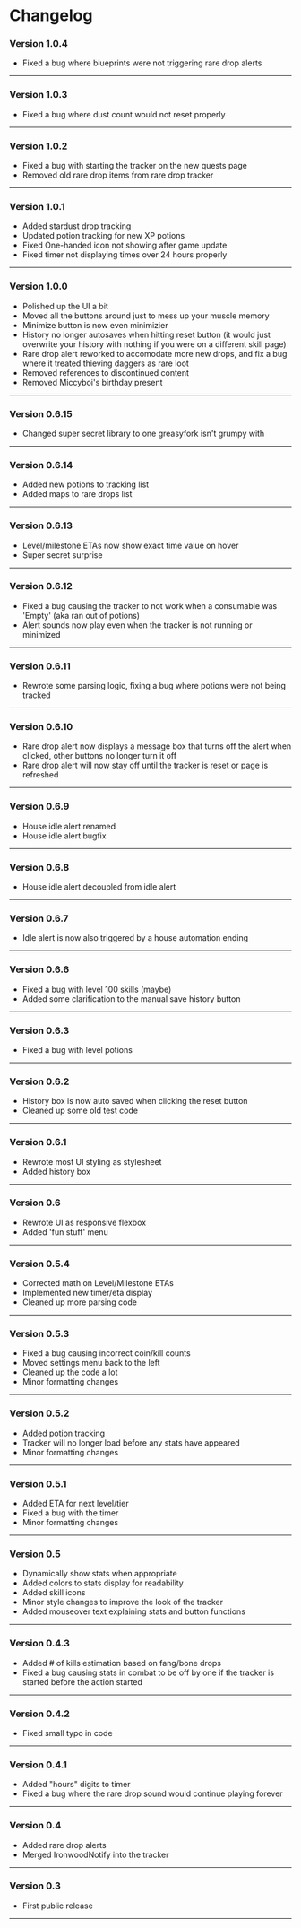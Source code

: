 # Changelog

### Version 1.0.4
- Fixed a bug where blueprints were not triggering rare drop alerts
---


### Version 1.0.3
- Fixed a bug where dust count would not reset properly
---

### Version 1.0.2
- Fixed a bug with starting the tracker on the new quests page
- Removed old rare drop items from rare drop tracker
---

### Version 1.0.1
- Added stardust drop tracking
- Updated potion tracking for new XP potions
- Fixed One-handed icon not showing after game update
- Fixed timer not displaying times over 24 hours properly
---

### Version 1.0.0
- Polished up the UI a bit
- Moved all the buttons around just to mess up your muscle memory
- Minimize button is now even minimizier
- History no longer autosaves when hitting reset button (it would just overwrite your history with nothing if you were on a different skill page)
- Rare drop alert reworked to accomodate more new drops, and fix a bug where it treated thieving daggers as rare loot
- Removed references to discontinued content
- Removed Miccyboi's birthday present
---

### Version 0.6.15
- Changed super secret library to one greasyfork isn't grumpy with
---

### Version 0.6.14
- Added new potions to tracking list
- Added maps to rare drops list
---

### Version 0.6.13
- Level/milestone ETAs now show exact time value on hover
- Super secret surprise
---

### Version 0.6.12
- Fixed a bug causing the tracker to not work when a consumable was 'Empty' (aka ran out of potions)
- Alert sounds now play even when the tracker is not running or minimized
---

### Version 0.6.11
- Rewrote some parsing logic, fixing a bug where potions were not being tracked
---

### Version 0.6.10
- Rare drop alert now displays a message box that turns off the alert when clicked, other buttons no longer turn it off
- Rare drop alert will now stay off until the tracker is reset or page is refreshed
---

### Version 0.6.9
- House idle alert renamed
- House idle alert bugfix
---

### Version 0.6.8
- House idle alert decoupled from idle alert
---

### Version 0.6.7
- Idle alert is now also triggered by a house automation ending
---

### Version 0.6.6
- Fixed a bug with level 100 skills (maybe)
- Added some clarification to the manual save history button
---

### Version 0.6.3
- Fixed a bug with level potions
---

### Version 0.6.2
- History box is now auto saved when clicking the reset button
- Cleaned up some old test code
---

### Version 0.6.1
- Rewrote most UI styling as stylesheet
- Added history box
---

### Version 0.6

- Rewrote UI as responsive flexbox
- Added 'fun stuff' menu
---


### Version 0.5.4

- Corrected math on Level/Milestone ETAs
- Implemented new timer/eta display
- Cleaned up more parsing code
---

### Version 0.5.3

- Fixed a bug causing incorrect coin/kill counts
- Moved settings menu back to the left
- Cleaned up the code a lot
- Minor formatting changes
---

### Version 0.5.2

- Added potion tracking
- Tracker will no longer load before any stats have appeared
- Minor formatting changes
---

### Version 0.5.1

- Added ETA for next level/tier
- Fixed a bug with the timer
- Minor formatting changes
---

### Version 0.5

- Dynamically show stats when appropriate
- Added colors to stats display for readability
- Added skill icons
- Minor style changes to improve the look of the tracker
- Added mouseover text explaining stats and button functions
---

### Version 0.4.3

- Added # of kills estimation based on fang/bone drops
- Fixed a bug causing stats in combat to be off by one if the tracker is started before the action started 
---

### Version 0.4.2

- Fixed small typo in code
---

### Version 0.4.1

- Added "hours" digits to timer
- Fixed a bug where the rare drop sound would continue playing forever
---

### Version 0.4
- Added rare drop alerts
- Merged IronwoodNotify into the tracker
---

### Version 0.3
- First public release
---



